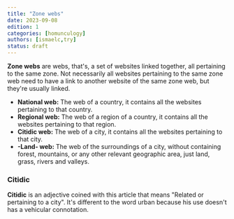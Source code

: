 ```yaml
---
title: "Zone webs"
date: 2023-09-08
edition: 1
categories: [homunculogy]
authors: [ismaelc,try]
status: draft
---
```


**Zone webs** are webs, that's, a set of websites linked together, all pertaining to the same zone. Not necessarily all websites pertaining to the same zone web need to have a link to another website of the same zone web, but they're usually linked.

- **National web:** The web of a country, it contains all the websites pertaining to that country.
- **Regional web:** The web of a region of a country, it contains all the websites pertaining to that region.
- **Citidic web:** The web of a city, it contains all the websites pertaining to that city.
- **-Land- web:** The web of the surroundings of a city, without containing forest, mountains, or any other relevant geographic area, just land, grass, rivers and valleys.

### Citidic

**Citidic** is an adjective coined with this article that means "Related or pertaining to a city". It's different to the word urban because his use doesn't has a vehicular connotation.
